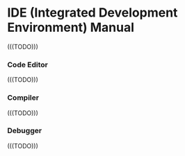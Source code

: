 # IDE (Integrated Development Environment) Manual

(((TODO)))

### Code Editor

(((TODO)))

### Compiler

(((TODO)))

### Debugger

(((TODO)))
